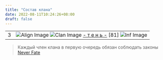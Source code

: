 ```yaml
---
title: "Состав клана"
date: 2022-08-11T10:24:26+08:00
draft: false
---
```


|   |   |
|---|---|
| 3 | ![Align Image](https://imgs.neverfate.ru/aligns/align3.gif) ![Clan Image](https://imgs.neverfate.ru/clans/REmpire.gif) [- т е н ь -](https://neverfate.ru/inf?cid=1222968784) [81] ![Inf Image](https://imgs.neverfate.ru/i/inf_1.png) |



> Каждый член клана в первую очередь обязан соблюдать законы [Never Fate](https://encicl.neverfate.ru/?id=1)
